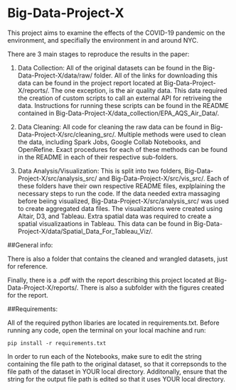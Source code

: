 # Big-Data-Project-X

This project aims to examine the effects of the COVID-19 pandemic on the environment, and specifially the environment in and around NYC. 

There are 3 main stages to reproduce the results in the paper:

1. Data Collection: All of the original datasets can be found in the Big-Data-Project-X/data/raw/ folder. All of the links for downloading this data can be found in the project report located at Big-Data-Project-X/reports/. The one exception, is the air quality data. This data required the creation of custom scripts to call an external API for retriveing the data. Instructions for running these scripts can be found in the README contained in Big-Data-Project-X/data_collection/EPA_AQS_Air_Data/.


2. Data Cleaning: All code for cleaning the raw data can be found in Big-Data-Project-X/src/cleaning_src/. Multiple methods were used to clean the data, including Spark Jobs, Google Collab Notebooks, and OpenRefine. Exact procedures for each of these methods can be found in the README in each of their respective sub-folders. 


3. Data Analysis/Visualization: This is split into two folders, Big-Data-Project-X/src/analysis_src/ and Big-Data-Project-X/src/vis_src/. Each of these folders have their own respective README files, explplaining the necessary steps to run the code. If the data needed extra massaging before beiing visualized, Big-Data-Project-X/src/analysis_src/ was used to create aggregated data files. The visualizations were created using Altair, D3, and Tableau. Extra spatial data was required to create a spatial visualizaations in Tableau. This data can be found in Big-Data-Project-X/data/Spatial_Data_For_Tableau_Viz/.


##General info:

There is also a folder that contains the cleaned and wrangled datasets, just for reference. 

Finally, there is a .pdf with the report describing this project located at Big-Data-Project-X/reports/. There is also a subfolder with the figures created for the report. 


##Requirements:

All of the required python libaries are located in requirements.txt. Before running any code, open the terminal on your local machine and run:
```
pip install -r requirements.txt
```

In order to run each of the Notebooks, make sure to edit the string containing the file path to the original dataset, so that it correpsonds to the file path of the dataset in YOUR local directory. Additonally, ensure that the string for the output file path is edited so that it uses YOUR local directory. 
